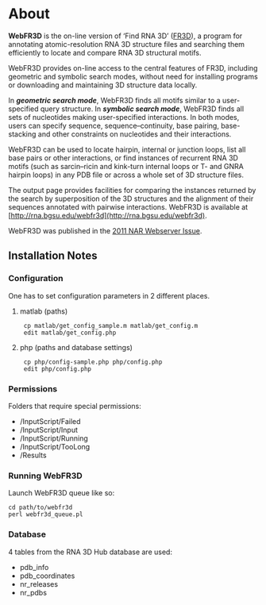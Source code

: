 # About

**WebFR3D** is the on-line version of ‘Find RNA 3D’ ([FR3D](http://rna.bgsu.edu/FR3D)), a program for annotating atomic-resolution RNA 3D structure files and searching them efficiently to locate and compare RNA 3D structural motifs.

WebFR3D provides on-line access to the central features of FR3D, including geometric and symbolic search modes, without need for installing programs or downloading and maintaining 3D structure data locally.

In **_geometric search mode_**, WebFR3D finds all motifs similar to a user-specified query structure. In **_symbolic search mode_**, WebFR3D finds all sets of nucleotides making user-specified interactions. In both modes, users can specify sequence, sequence–continuity, base pairing, base-stacking and other constraints on nucleotides and their interactions.

WebFR3D can be used to locate hairpin, internal or junction loops, list all base pairs or other interactions, or find instances of recurrent RNA 3D motifs (such as sarcin–ricin and kink-turn internal loops or T- and GNRA hairpin loops) in any PDB file or across a whole set of 3D structure files.

The output page provides facilities for comparing the instances returned by the search by superposition of the 3D structures and the alignment of their sequences annotated with pairwise interactions. WebFR3D is available at [http://rna.bgsu.edu/webfr3d](http://rna.bgsu.edu/webfr3d).

WebFR3D was published in the [2011 NAR Webserver Issue](http://nar.oxfordjournals.org/content/39/suppl_2/W50).


## Installation Notes

### Configuration

One has to set configuration parameters in 2 different places.

1. matlab (paths)

        cp matlab/get_config_sample.m matlab/get_config.m
        edit matlab/get_config.php

2. php (paths and database settings)

        cp php/config-sample.php php/config.php
        edit php/config.php

### Permissions

Folders that require special permissions:

* /InputScript/Failed
* /InputScript/Input
* /InputScript/Running
* /InputScript/TooLong
* /Results

### Running WebFR3D

Launch WebFR3D queue like so:

    cd path/to/webfr3d
    perl webfr3d_queue.pl

### Database

4 tables from the RNA 3D Hub database are used:

* pdb_info
* pdb_coordinates
* nr_releases
* nr_pdbs